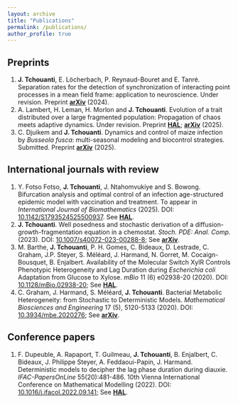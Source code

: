 ```yaml
---
layout: archive
title: "Publications"
permalink: /publications/
author_profile: true
---
```


Preprints
------
1. **J. Tchouanti**, E. Löcherbach, P. Reynaud-Bouret and E. Tanré. Separation rates for the detection of synchronization of interacting point processes in a mean field frame: application to neuroscience. Under revision. Preprint [**arXiv**](https://arxiv.org/abs/2402.01919) (2024).
1. A. Lambert, H. Leman, H. Morlon and **J. Tchouanti**. Evolution of a trait distributed over a large fragmented population: Propagation of chaos meets adaptive dynamics. Under revision. Preprint [**HAL**](https://hal.science/hal-04873740); [**arXiv**](https://arxiv.org/abs/2503.13154) (2025).
1. C. Djuikem and **J. Tchouanti**. Dynamics and control of maize infection by *Busseola fusca*: multi-seasonal modeling and biocontrol strategies. Submitted. Preprint [**arXiv**](https://arxiv.org/abs/2503.16615) (2025).


International journals with review
------
1. Y. Fotso Fotso, **J. Tchouanti**, J. Ntahomvukiye and S. Bowong. Bifurcation analysis and optimal control of an infection age-structured epidemic model with vaccination and treatment. To appear in *International Journal of Biomathematics* (2025). DOI: [10.1142/S1793524525500937](https://doi.org/10.1142/S1793524525500937). See [**HAL**](https://hal.science/hal-04170982/).
1. **J. Tchouanti**. Well posedness and stochastic derivation of a diffusion-growth-fragmentation equation in a chemostat. *Stoch. PDE: Anal. Comp.* (2023). DOI: [10.1007/s40072-023-00288-8](https://doi.org/10.1007/s40072-023-00288-8); See [**arXiv**](https://arxiv.org/abs/2203.10809).
1. M. Barthe, **J. Tchouanti**, P. H. Gomes, C. Bideaux, D. Lestrade, C. Graham, J.P. Steyer, S. Méléard, J. Harmand, N. Gorret, M. Cocaign-Bousquet, B. Enjalbert. Availability of the Molecular Switch XylR Controls Phenotypic Heterogeneity and Lag Duration during *Escherichia coli* Adaptation from Glucose to Xylose. *mBio* 11 (6) e02938-20 (2020). DOI: [10.1128/mBio.02938-20](https://doi.org/10.1128/mBio.02938-20); See [**HAL**](https://hal.science/hal-03096881).
1. C. Graham, J. Harmand, S. Méléard, **J. Tchouanti**. Bacterial Metabolic Heterogeneity: from Stochastic to Deterministic Models. *Mathematical Biosciences and Engineering* 17 (5), 5120-5133 (2020). DOI: [10.3934/mbe.2020276](https://doi.org/10.3934/mbe.2020276); See [**arXiv**](https://arxiv.org/abs/2005.08861).


Conference papers
------
1. F. Dupeuble, A. Rapaport, T. Guilmeau, **J. Tchouanti**, B. Enjalbert, C. Bideaux, J. Philippe Steyer, A. Feddaoui-Papin, J. Harmand. Deterministic models to decipher the lag phase duration during diauxie. *IFAC-PapersOnLine* 55(20):481-486. 10th Vienna International Conference on Mathematical Modelling (2022). DOI: [10.1016/j.ifacol.2022.09.141](https://doi.org/10.1016/j.ifacol.2022.09.141); See [**HAL**](https://hal.science/hal-03610317v1).
